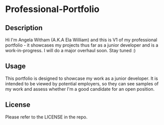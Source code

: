 # Professional-Portfolio

## Description

Hi I'm Angela Witham (A.K.A Ela William) and this is V1 of my professional portfolio - it showcases my projects thus far as a junior developer and is a work-in-progress. I will do a major overhaul soon. Stay tuned :) 

## Usage

This portfolio is designed to showcase my work as a junior developer. It is intended to be viewed by potential employers, so they can see samples of my work and assess whether I'm a good candidate for an open position.


## License

Please refer to the LICENSE in the repo.